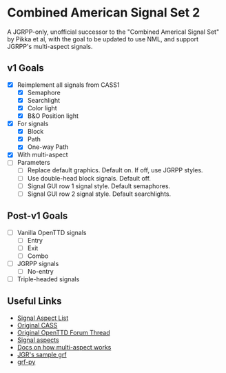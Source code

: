 # Combined American Signal Set 2

A JGRPP-only, unofficial successor to the "Combined Americal Signal Set" by Pikka et al, with the goal to be updated to use NML, and support JGRPP's multi-aspect signals.

## v1 Goals

- [x] Reimplement all signals from CASS1
  - [x] Semaphore
  - [x] Searchlight
  - [x] Color light
  - [x] B&O Position light
- [x] For signals
  - [x] Block
  - [x] Path
  - [x] One-way Path
- [x] With multi-aspect
- [ ] Parameters
  - [ ] Replace default graphics. Default on. If off, use JGRPP styles.
  - [ ] Use double-head block signals. Default off.
  - [ ] Signal GUI row 1 signal style. Default semaphores.
  - [ ] Signal GUI row 2 signal style. Default searchlights.

## Post-v1 Goals

- [ ] Vanilla OpenTTD signals
  - [ ] Entry
  - [ ] Exit
  - [ ] Combo
- [ ] JGRPP signals
  - [ ] No-entry
- [ ] Triple-headed signals

## Useful Links

- [Signal Aspect List](https://docs.google.com/spreadsheets/d/1LJK-9byqPhvQGTWNF2Oebdc0c55675EyVu3RkYG0yH8/edit?usp=sharing)
- [Original CASS](https://bananas.openttd.org/package/newgrf/44440502)
- [Original OpenTTD Forum Thread](https://www.tt-forums.net/viewtopic.php?t=24420)
- [Signal aspects](https://signals.jovet.net/rules/)
- [Docs on how multi-aspect works](https://jgrennison.github.io/OpenTTD-patches/newgrf-additions-nml.html#signal-graphics:~:text=set%20to%20zero.-,extra_aspects,-0%20-%206)
- [JGR's sample grf](https://github.com/JGRennison/multi-aspect-signals-grf)
- [grf-py](https://github.com/citymania-org/grf-py)
